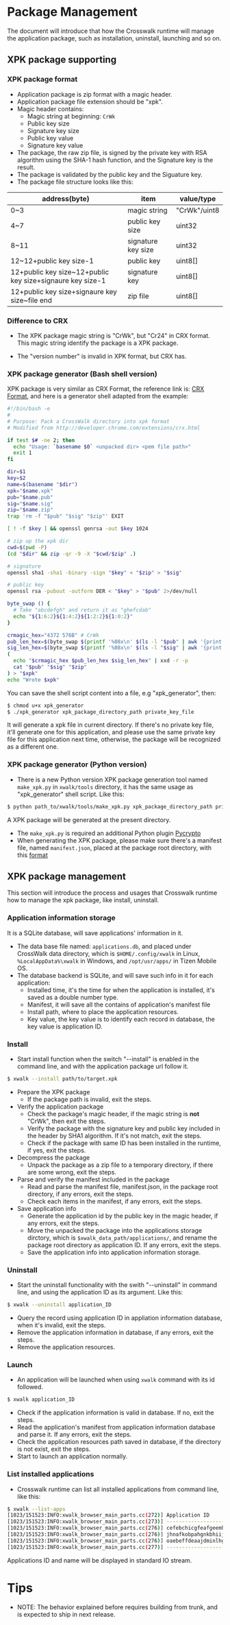 # Package Management
The document will introduce that how the Crosswalk runtime will manage the application package, such as installation, uninstall, launching and so on.

## XPK package supporting
### XPK package format
 * Application package is zip format with a magic header.
 * Application package file extension should be "xpk".
 * Magic header contains:
   - Magic string at beginning: ```CrWk```
   - Public key size
   - Signature key size
   - Public key value
   - Signature key value
 * The package, the raw zip file, is signed by the private key with RSA algorithm using the SHA-1 hash function, and the Signature key is the result.
 * The package is validated by the public key and the Siguature key.
 * The package file structure looks like this:

| address(byte) | item | value/type |
|----------|---------|---------|
| 0~3 | magic string | "CrWk"/uint8
| 4~7 | public key size | uint32
| 8~11 | signature key size | uint32
| 12~12+public key size-1 | public key | uint8[]
| 12+public key size~12+public key size+signaure key size-1 | signature key | uint8[]
| 12+public key size+signaure key size~file end | zip file | uint8[]

### Difference to CRX

* The XPK package magic string is "CrWk", but "Cr24" in CRX format. This magic string identify the package is a XPK package.

* The "version number" is invalid in XPK format, but CRX has.

### XPK package generator (Bash shell version)
XPK package is very similar as CRX Format, the reference link is: [CRX Format](http://developer.chrome.com/extensions/crx.html), and here is a generator shell adapted from the example:

```bash
#!/bin/bash -e
#
# Purpose: Pack a CrossWalk directory into xpk format
# Modified from http://developer.chrome.com/extensions/crx.html

if test $# -ne 2; then
  echo "Usage: `basename $0` <unpacked dir> <pem file path>"
  exit 1
fi

dir=$1
key=$2
name=$(basename "$dir")
xpk="$name.xpk"
pub="$name.pub"
sig="$name.sig"
zip="$name.zip"
trap 'rm -f "$pub" "$sig" "$zip"' EXIT

[ ! -f $key ] && openssl genrsa -out $key 1024

# zip up the xpk dir
cwd=$(pwd -P)
(cd "$dir" && zip -qr -9 -X "$cwd/$zip" .)

# signature
openssl sha1 -sha1 -binary -sign "$key" < "$zip" > "$sig"

# public key
openssl rsa -pubout -outform DER < "$key" > "$pub" 2>/dev/null

byte_swap () {
  # Take "abcdefgh" and return it as "ghefcdab"
  echo "${1:6:2}${1:4:2}${1:2:2}${1:0:2}"
}

crmagic_hex="4372 576B" # CrWk
pub_len_hex=$(byte_swap $(printf '%08x\n' $(ls -l "$pub" | awk '{print $5}')))
sig_len_hex=$(byte_swap $(printf '%08x\n' $(ls -l "$sig" | awk '{print $5}')))
(
  echo "$crmagic_hex $pub_len_hex $sig_len_hex" | xxd -r -p
  cat "$pub" "$sig" "$zip"
) > "$xpk"
echo "Wrote $xpk"
```
You can save the shell script content into a file, e.g "xpk_generator", then:
```sh
$ chmod u+x xpk_generator
$ ./xpk_generator xpk_package_directory_path private_key_file
```
It will generate a xpk file in current directory. If there's no private key file, it'll generate one for this application, and please use the same private key file for this application next time, otherwise, the package will be recognized as a different one.

### XPK package generator (Python version)
* There is a new Python version XPK package generation tool named ```make_xpk.py``` in ```xwalk/tools``` directory, it has the same usage as "xpk_generator" shell script. Like this:
```sh
$ python path_to/xwalk/tools/make_xpk.py xpk_package_directory_path private_key_file
```
A XPK package will be generated at the present directory.
* The ```make_xpk.py``` is required an additional Python plugin [Pycrypto](https://www.dlitz.net/software/pycrypto/)
* When generating the XPK package, please make sure there's a manifest file, named ```manifest.json```, placed at the package root directory, with this [format](https://crosswalk-project.org/#wiki/Crosswalk-manifest)

## XPK package management
This section will introduce the process and usages that Crosswalk runtime how to manage the xpk package, like install, uninstall.
### Application information storage
It is a SQLite database, will save applications' information in it.
 * The data base file named: ```applications.db```, and placed under CrossWalk data directory, which is ```$HOME/.config/xwalk``` in Linux, ```%LocalAppData%\xwalk``` in Windows, and ```/opt/usr/apps/``` in Tizen Mobile OS.
 * The database backend is SQLite, and will save such info in it for each application:
   - Installed time, it's the time for when the application is installed, it's saved as a double number type.
   - Manifest, it will save all the contains of application's manifest file
   - Install path, where to place the application resources.
   - Key value, the key value is to identify each record in database, the key value is application ID.

### Install
 * Start install function when the switch "--install" is enabled in the command line, and with the application package url follow it.
```sh
$ xwalk --install path/to/target.xpk
```
 * Prepare the XPK package
   - If the package path is invalid, exit the steps.
 * Verify the application package
   - Check the package's magic header, if the magic string is **not** "CrWk", then exit the steps.
   - Verify the package with the signature key and public key included in the header by SHA1 algorithm. If it's not match, exit the steps.
   - Check if the package with same ID has been installed in the runtime, if yes, exit the steps.
 * Decompress the package
   - Unpack the package as a zip file to a temporary directory, if there are some wrong, exit the steps.
 * Parse and verify the manifest included in the package
   - Read and parse the manifest file, manifest.json, in the package root directory, if any errors, exit the steps.
   - Check each items in the manifest, if any errors, exit the steps.
 * Save application info
   - Generate the application id by the public key in the magic header, if any errors, exit the steps.
   - Move the unpacked the package into the applications storage dirctory, which is ```$xwalk_data_path/applications/```, and rename the package root directory as application ID. If any errors, exit the steps.
   - Save the application info into application information storage.   

### Uninstall
 * Start the uninstall functionality with the swith "--uninstall" in command line, and using the application ID as its argument. Like this:
```sh
$ xwalk --uninstall application_ID
```
 * Query the record using application ID in appliation information database, when it's invalid, exit the steps.
 * Remove the application information in database, if any errors, exit the steps.
 * Remove the application resources.

### Launch
 * An application will be launched when using ```xwalk``` command with its id followed.
```sh
$ xwalk application_ID
```
 * Check if the application information is valid in database. If no, exit the steps.
 * Read the application's manifest from application information database and parse it. If any errors, exit the steps.
 * Check the application resources path saved in database, if the directory is not exist, exit the steps.
 * Start to launch an application normally.

### List installed applications
 * Crosswalk runtime can list all installed applications from command line, like this:
```sh
$ xwalk --list-apps
[1023/151523:INFO:xwalk_browser_main_parts.cc(272)] Application ID                       Application Name
[1023/151523:INFO:xwalk_browser_main_parts.cc(273)] -----------------------------------------------------
[1023/151523:INFO:xwalk_browser_main_parts.cc(276)] cefebchicgfeafgeemhbknlehlaildhj     Numeroo
[1023/151523:INFO:xwalk_browser_main_parts.cc(276)] jhnafkobpahgnkbhiijoeijbchlfnjeh     Calculator
[1023/151523:INFO:xwalk_browser_main_parts.cc(276)] oaebeffdeaajdminlhgehcgmahiflini     Memory Match for Older Kids
[1023/151523:INFO:xwalk_browser_main_parts.cc(277)] -----------------------------------------------------
```
Applications ID and name will be displayed in standard IO stream.

# Tips
 * NOTE: The behavior explained before requires building from trunk, and is expected to ship in next release.